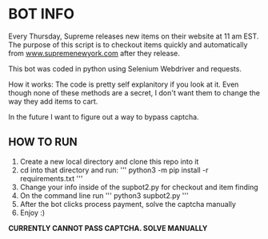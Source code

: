 # BOT INFO
Every Thursday, Supreme releases new items on their website at 11 am EST.
The purpose of this script is to checkout items quickly and automatically from www.supremenewyork.com after they release.

This bot was coded in python using Selenium Webdriver and requests.

How it works:
  The code is pretty self explanitory if you look at it. Even though none of these methods are a secret, I don't want them to change the way they add items to cart.

In the future I want to figure out a way to bypass captcha.


## HOW TO RUN
1) Create a new local directory and clone this repo into it
2) cd into that directory and run:
'''
python3 -m pip install -r requirements.txt
'''
3) Change your info inside of the supbot2.py for checkout and item finding
4) On the command line run
'''
python3 supbot2.py
'''
5) After the bot clicks process payment, solve the captcha manually
6) Enjoy :)

**CURRENTLY CANNOT PASS CAPTCHA. SOLVE MANUALLY**
